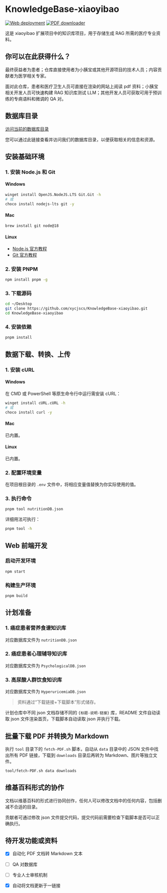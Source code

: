 # KnowledgeBase-xiaoyibao

[![Web deployment](https://github.com/xycjscs/KnowledgeBase-xiaoyibao/actions/workflows/deploy-Web.yml/badge.svg)][1]
[![PDF downloader](https://github.com/xycjscs/KnowledgeBase-xiaoyibao/actions/workflows/fetch-PDF.yml/badge.svg)][2]

这是 xiaoyibao 扩展项目中的知识库项目，用于存储生成 RAG 所需的医疗专业资料。

## 你可以在此获得什么？

最终获益者为患者；仓库直接使用者为小胰宝或其他开源项目的技术人员；内容贡献者为医学相关专家。

面对此仓库，患者和医疗卫生人员可直接在渲染的网站上阅读 pdf 资料；小胰宝相关开发人员可快速构建 RAG 知识库测试 LLM；其他开发人员可获取可用于预训练的专病语料和微调的 QA 对。

## 数据库目录

[访问当前的数据库目录](https://xycjscs.github.io/KnowledgeBase-xiaoyibao/)

您可以通过此链接查看并访问我们的数据库目录，以便获取相关的信息和资源。

## 安装基础环境

### 1. 安装 Node.js 和 Git

#### Windows

```sh
winget install OpenJS.NodeJS.LTS Git.Git -h
# 或
choco install nodejs-lts git -y
```

#### Mac

```sh
brew install git node@18
```

#### Linux

- [Node.js 官方教程](https://nodejs.org/en/download/package-manager/all)
- [Git 官方教程](https://git-scm.com/book/en/v2/Getting-Started-Installing-Git#_installing_on_linux)

### 2. 安装 PNPM

```sh
npm install pnpm -g
```

### 3. 下载源码

```sh
cd ~/Desktop
git clone https://github.com/xycjscs/KnowledgeBase-xiaoyibao.git
cd KnowledgeBase-xiaoyibao
```

### 4. 安装依赖

```sh
pnpm install
```

## 数据下载、转换、上传

### 1. 安装 cURL

#### Windows

在 CMD 或 PowerShell 等原生命令行中运行需安装 cURL：

```sh
winget install cURL.cURL -h
# 或
choco install curl -y
```

#### Mac

已内置。

#### Linux

已内置。

### 2. 配置环境变量

在项目根目录的 `.env` 文件中，将相应变量值替换为你实际使用的值。

### 3. 执行命令

```sh
pnpm tool nutritionDB.json
```

详细用法可执行：

```sh
pnpm tool -h
```

## Web 前端开发

### 启动开发环境

```sh
npm start
```

### 构建生产环境

```sh
pnpm build
```

## 计划准备

### 1. 癌症患者营养食谱知识库

对应数据库文件为 `nutritionDB.json`

### 2. 癌症患者心理辅导知识库

对应数据库文件为 `PsychologicalDB.json`

### 3. 高尿酸人群饮食知识库

对应数据库文件为 `HyperuricemiaDB.json`

> 资料通过“下载链接+下载脚本”形式储存。

计划仓库中不同 json 文档存储不同的 `{标题-说明-链接}` 库，README 文件自动读取 json 文件渲染首页，下载脚本自动读取 json 并执行下载。

## 批量下载 PDF 并转换为 Markdown

执行 `tool` 目录下的 `fetch-PDF.sh` 脚本，自动从 `data` 目录中的 JSON 文件中找出所有 PDF 链接，下载到 `downloads` 目录后再转为 Markdown、图片等独立文件。

```sh
tool/fetch-PDF.sh data downloads
```

## 维基百科形式的协作

文档以维基百科的形式进行协同创作，任何人可以修改文档中的任何内容，包括删减不合适的目录。

贡献者可通过修改 json 文件提交代码，提交代码前需要检查下载脚本是否可以正确执行。

## 待开发功能或资料

- [x] 自动化 PDF 文档转 Markdown 文本

- [ ] QA 对数据库

- [ ] 专业人士审核机制

- [x] 自动将文档更新于一链接

[1]: https://github.com/xycjscs/KnowledgeBase-xiaoyibao/actions/workflows/deploy-Web.yml
[2]: https://github.com/xycjscs/KnowledgeBase-xiaoyibao/actions/workflows/fetch-PDF.yml
